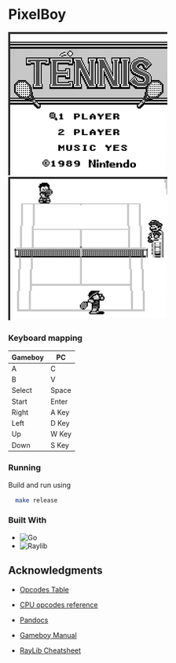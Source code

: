 
# PixelBoy

![Alt Text](./media/menu.gif) ![Alt Text](./media/playing.gif)


### Keyboard mapping

| Gameboy   | PC        |
| ------------  | ------------   |
| A         | C         | 
| B         | V         | 
| Select    | Space     |
| Start     | Enter     |
| Right     | A Key     |
| Left      | D Key     |
| Up        | W Key     |
| Down      | S Key     |


### Running 

Build and run using
```sh
  make release
```

### Built With

* ![Go](https://img.shields.io/badge/go-%2300ADD8.svg?style=for-the-badge&logo=go&logoColor=white)
* ![Raylib](https://img.shields.io/badge/RAYLIB-FFFFFF?style=for-the-badge&logo=raylib&logoColor=black)


## Acknowledgments

* [Opcodes Table](https://gbdev.io/gb-opcodes/optables/)
* [CPU opcodes reference](https://rgbds.gbdev.io/docs/v0.9.2/gbz80.7#LD__n16_,SP)

* [Pandocs](https://gbdev.io/pandocs/Specifications.html)
* [Gameboy Manual](http://marc.rawer.de/Gameboy/Docs/GBCPUman.pdf)
* [RayLib Cheatsheet](https://www.raylib.com/cheatsheet/cheatsheet.html)




